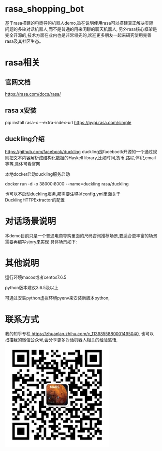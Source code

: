 # rasa_shopping_bot
基于rasa搭建的电商导购机器人demo,旨在说明使用rasa可以搭建真正解决实际问题的多轮对话机器人,而不是普通的用来闲聊的聊天机器人,
另外rasa核心框架是完全开源的,技术方面在业内也是非常领先的,欢迎更多朋友一起来研究使用完善rasa及其社区生态。

# rasa相关

## 官网文档

https://rasa.com/docs/rasa/

## rasa x安装

pip install rasa-x --extra-index-url https://pypi.rasa.com/simple


## duckling介绍
https://github.com/facebook/duckling
duckling是facebootk开源的一个通过规则把文本内容解析成结构化数据的Haskell library,比如时间,货币,路程,体积,email等等,具体可看官网


本地docker启动duckling服务启动

docker run -d -p 38000:8000 --name=duckling rasa/duckling

也可以不启动duckling服务,那需要注释掉config.yml里面关于DucklingHTTPExtractor的配置





# 对话场景说明

本demo目前只是一个普通电商导购里面的尺码咨询推荐场景,要适合更丰富的场景需要再编写story来实现
具体场景如下:


# 其他说明

运行环境macos或者centos7.6.5

python版本建议3.6.5及以上

可通过安装python虚拟环境pyenv来安装新版本python,

# 联系方式

我的知乎专栏,https://zhuanlan.zhihu.com/c_1139855880001495040,
也可以扫描我的微信公众号,会分享更多对话机器人相关的经验感悟,
![](weixin.jpg)